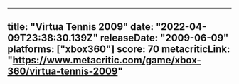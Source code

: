 
---
title: "Virtua Tennis 2009"
date: "2022-04-09T23:38:30.139Z"
releaseDate: "2009-06-09"
platforms: ["xbox360"]
score: 70
metacriticLink: "https://www.metacritic.com/game/xbox-360/virtua-tennis-2009"
---
